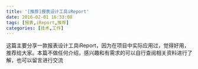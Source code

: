 ```yaml
---
title: '[推荐]报表设计工具iReport'
date: 2016-02-01 16:33:08
tags: [报表,iReport,推荐]
categories: [技术,工作]
---
```

这篇主要分享一款报表设计工具iReport，因为在项目中实际应用过，觉得好用，推荐给大家。本篇不做任何介绍，感兴趣和有需求的可以自行查阅相关资料进行了解，也可以留言进行交流
<!--more-->

